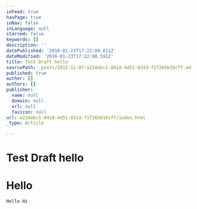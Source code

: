 ```yaml
---
inFeed: true
hasPage: true
inNav: false
inLanguage: null
starred: false
keywords: []
description: ''
datePublished: '2016-01-23T17:22:08.811Z'
dateModified: '2016-01-23T17:22:08.591Z'
title: Test Draft hello
sourcePath: _posts/2015-11-07-a23debc1-8418-4d51-8314-f1f265b1bcff.md
published: true
author: []
authors: []
publisher:
  name: null
  domain: null
  url: null
  favicon: null
url: a23debc1-8418-4d51-8314-f1f265b1bcff/index.html
_type: Article

---
```

# Test Draft hello

# **Hello**

`Hello Hi`